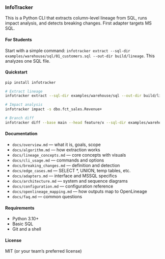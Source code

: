 ### InfoTracker

This is a Python CLI that extracts column-level lineage from SQL, runs impact analysis, and detects breaking changes. First adapter targets MS SQL.

#### For Students
Start with a simple command: `infotracker extract --sql-dir examples/warehouse/sql/01_customers.sql --out-dir build/lineage`. This analyzes one SQL file.

#### Quickstart
```bash
pip install infotracker

# Extract lineage
infotracker extract --sql-dir examples/warehouse/sql --out-dir build/lineage

# Impact analysis
infotracker impact -s dbo.fct_sales.Revenue+

# Branch diff
infotracker diff --base main --head feature/x --sql-dir examples/warehouse/sql
```

#### Documentation
- `docs/overview.md` — what it is, goals, scope
- `docs/algorithm.md` — how extraction works
- `docs/lineage_concepts.md` — core concepts with visuals
- `docs/cli_usage.md` — commands and options
- `docs/breaking_changes.md` — definition and detection
- `docs/edge_cases.md` — SELECT *, UNION, temp tables, etc.
- `docs/adapters.md` — interface and MSSQL specifics
- `docs/architecture.md` — system and sequence diagrams
- `docs/configuration.md` — configuration reference
- `docs/openlineage_mapping.md` — how outputs map to OpenLineage
- `docs/faq.md` — common questions

#### Requirements
- Python 3.10+
- Basic SQL
- Git and a shell

#### License
MIT (or your team’s preferred license) 